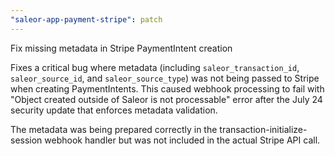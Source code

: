 ```yaml
---
"saleor-app-payment-stripe": patch
---
```


Fix missing metadata in Stripe PaymentIntent creation

Fixes a critical bug where metadata (including `saleor_transaction_id`, `saleor_source_id`, and `saleor_source_type`) was not being passed to Stripe when creating PaymentIntents. This caused webhook processing to fail with "Object created outside of Saleor is not processable" error after the July 24 security update that enforces metadata validation.

The metadata was being prepared correctly in the transaction-initialize-session webhook handler but was not included in the actual Stripe API call.